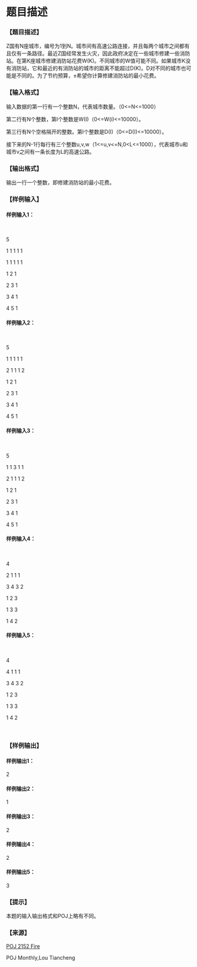 # 题目描述


<h3>
【题目描述】
</h3>
<p>
Z国有N座城市，编号为1到N。城市间有高速公路连接，并且每两个城市之间都有且仅有一条路径。最近Z国经常发生火灾，因此政府决定在一些城市修建一些消防站。在第K座城市修建消防站花费W(K)。不同城市的W值可能不同。如果城市K没有消防站，它和最近的有消防站的城市的距离不能超过D(K)。D对不同的城市也可能是不同的。为了节约预算，±希望你计算修建消防站的最小花费。
</p>
<h3>
【输入格式】
</h3>
<p>
输入数据的第一行有一个整数N，代表城市数量。（0&lt;=N&lt;=1000）
</p>
<p>
第二行有N个整数，第I个整数是W(I)（0&lt;=W(i)&lt;=10000）。
</p>
<p>
第三行有N个空格隔开的整数。第I个整数是D(I)（0&lt;=D(I)&lt;=10000）。
</p>
<p>
接下来的N-1行每行有三个整数u,v,w（1&lt;=u,v&lt;=N,0&lt;L&lt;=1000），代表城市u和城市v之间有一条长度为L的高速公路。
</p>
<h3>
【输出格式】
</h3>
<p>
输出一行一个整数，即修建消防站的最小花费。
</p>
<h3>
【样例输入】
</h3>
<h4>
样例输入1：
</h4>
<p>
<br/>
</p>
<p>
5
</p>
<p>
1 1 1 1 1
</p>
<p>
1 1 1 1 1
</p>
<p>
1 2 1
</p>
<p>
2 3 1
</p>
<p>
3 4 1
</p>
<p>
4 5 1
</p>
<h4>
样例输入2：
</h4>
<p>
<br/>
</p>
<p>
5
</p>
<p>
1 1 1 1 1
</p>
<p>
2 1 1 1 2
</p>
<p>
1 2 1
</p>
<p>
2 3 1
</p>
<p>
3 4 1
</p>
<p>
4 5 1
</p>
<h4>
样例输入3：
</h4>
<p>
<br/>
</p>
<p>
5
</p>
<p>
1 1 3 1 1
</p>
<p>
2 1 1 1 2
</p>
<p>
1 2 1
</p>
<p>
2 3 1
</p>
<p>
3 4 1
</p>
<p>
4 5 1
</p>
<h4>
样例输入4：
</h4>
<p>
<br/>
</p>
<p>
4
</p>
<p>
2 1 1 1
</p>
<p>
3 4 3 2
</p>
<p>
1 2 3
</p>
<p>
1 3 3
</p>
<p>
1 4 2
</p>
<h4>
样例输入5：
</h4>
<p>
<br/>
</p>
<p>
4
</p>
<p>
4 1 1 1
</p>
<p>
3 4 3 2
</p>
<p>
1 2 3
</p>
<p>
1 3 3
</p>
<p>
1 4 2
</p>
<p>
<br/>
</p>
<h3>
【样例输出】
</h3>
<h4>
样例输出1：
</h4>
<p>
2
</p>
<h4>
样例输出2：
</h4>
<p>
1
</p>
<h4>
样例输出3：
</h4>
<p>
2
</p>
<h4>
样例输出4：
</h4>
<p>
2
</p>
<h4>
样例输出5：
</h4>
<p>
3
</p>
<h3>
【提示】
</h3>
<p>
本题的输入输出格式和POJ上略有不同。
</p>
<h3>
【来源】
</h3>
<p>
<a href="http://poj.org/problem?id=2152" target="_blank">POJ 2152 Fire</a> 
</p>
<p>
POJ Monthly,Lou Tiancheng
</p>
